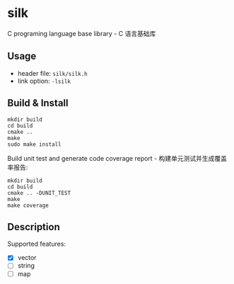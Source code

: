 # silk
C programing language base library - C 语言基础库

## Usage
* header file: `silk/silk.h`
* link option: `-lsilk`

## Build & Install

```
mkdir build
cd build
cmake ..
make
sudo make install
```

Build unit test and generate code coverage report - 构建单元测试并生成覆盖率报告: 
```
mkdir build
cd build
cmake .. -DUNIT_TEST
make
make coverage
```

## Description

Supported features:  

* [x] vector
* [ ] string
* [ ] map